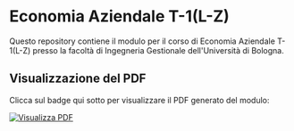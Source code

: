 # Economia Aziendale T-1(L-Z)

Questo repository contiene il modulo per il corso di Economia Aziendale T-1(L-Z) presso la facoltà di Ingegneria Gestionale dell'Università di Bologna.

## Visualizzazione del PDF

Clicca sul badge qui sotto per visualizzare il PDF generato del modulo:

[![Visualizza PDF](https://img.shields.io/badge/Visualizza%20PDF-File%20Latex-blue)](https://CometaSensitiva.github.io/Economia-Aziendale-T-1-L-Z-/docs/Formulario.pdf)




